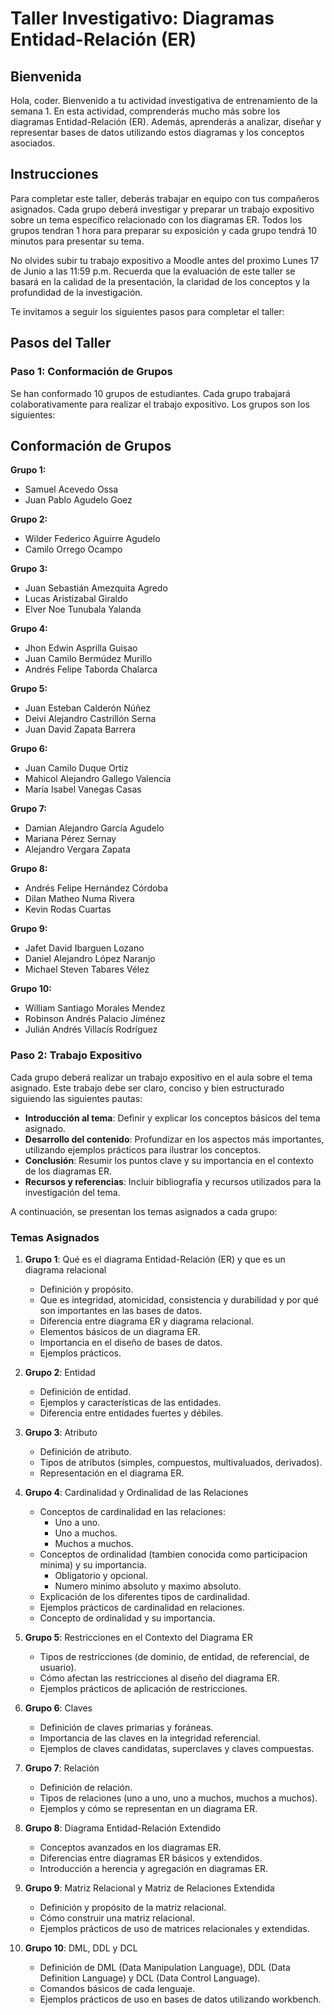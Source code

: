 # Taller Investigativo: Diagramas Entidad-Relación (ER)

## Bienvenida

Hola, coder. Bienvenido a tu actividad investigativa de entrenamiento de la semana 1. En esta actividad, comprenderás mucho más sobre los diagramas Entidad-Relación (ER). Además, aprenderás a analizar, diseñar y representar bases de datos utilizando estos diagramas y los conceptos asociados.

## Instrucciones

Para completar este taller, deberás trabajar en equipo con tus compañeros asignados. Cada grupo deberá investigar y preparar un trabajo expositivo sobre un tema específico relacionado con los diagramas ER. Todos los grupos tendran 1 hora para preparar su exposición y cada grupo tendrá 10 minutos para presentar su tema.

No olvides subir tu trabajo expositivo a Moodle antes del proximo Lunes 17 de Junio a las 11:59 p.m. Recuerda que la evaluación de este taller se basará en la calidad de la presentación, la claridad de los conceptos y la profundidad de la investigación.

Te invitamos a seguir los siguientes pasos para completar el taller:

## Pasos del Taller

### Paso 1: Conformación de Grupos

Se han conformado 10 grupos de estudiantes. Cada grupo trabajará colaborativamente para realizar el trabajo expositivo. Los grupos son los siguientes:

## Conformación de Grupos

**Grupo 1:**
- Samuel Acevedo Ossa
- Juan Pablo Agudelo Goez

**Grupo 2:**
- Wilder Federico Aguirre Agudelo
- Camilo Orrego Ocampo

**Grupo 3:**
- Juan Sebastián Amezquita Agredo
- Lucas Aristizabal Giraldo
- Elver Noe Tunubala Yalanda

**Grupo 4:**
- Jhon Edwin Asprilla Guisao
- Juan Camilo Bermúdez Murillo
- Andrés Felipe Taborda Chalarca

**Grupo 5:**
- Juan Esteban Calderón Núñez
- Deivi Alejandro Castrillón Serna
- Juan David Zapata Barrera

**Grupo 6:**
- Juan Camilo Duque Ortiz
- Mahicol Alejandro Gallego Valencia
- María Isabel Vanegas Casas

**Grupo 7:**
- Damian Alejandro García Agudelo
- Mariana Pérez Sernay
- Alejandro Vergara Zapata

**Grupo 8:**
- Andrés Felipe Hernández Córdoba
- Dilan Matheo Numa Rivera
- Kevin Rodas Cuartas

**Grupo 9:**
- Jafet David Ibarguen Lozano
- Daniel Alejandro López Naranjo
- Michael Steven Tabares Vélez

**Grupo 10:**
- William Santiago Morales Mendez
- Robinson Andrés Palacio Jiménez
- Julián Andrés Villacís Rodríguez

### Paso 2: Trabajo Expositivo

Cada grupo deberá realizar un trabajo expositivo en el aula sobre el tema asignado. Este trabajo debe ser claro, conciso y bien estructurado siguiendo las siguientes pautas:

- **Introducción al tema**: Definir y explicar los conceptos básicos del tema asignado.
- **Desarrollo del contenido**: Profundizar en los aspectos más importantes, utilizando ejemplos prácticos para ilustrar los conceptos.
- **Conclusión**: Resumir los puntos clave y su importancia en el contexto de los diagramas ER.
- **Recursos y referencias**: Incluir bibliografía y recursos utilizados para la investigación del tema.

A continuación, se presentan los temas asignados a cada grupo:

### Temas Asignados

1. **Grupo 1**: Qué es el diagrama Entidad-Relación (ER) y que es un diagrama relacional
    - Definición y propósito.
    - Que es integridad, atomicidad, consistencia y durabilidad y por qué son importantes en las bases de datos.
    - Diferencia entre diagrama ER y diagrama relacional.
    - Elementos básicos de un diagrama ER.
    - Importancia en el diseño de bases de datos.
    - Ejemplos prácticos.

2. **Grupo 2**: Entidad
    - Definición de entidad.
    - Ejemplos y características de las entidades.
    - Diferencia entre entidades fuertes y débiles.

3. **Grupo 3**: Atributo
    - Definición de atributo.
    - Tipos de atributos (simples, compuestos, multivaluados, derivados).
    - Representación en el diagrama ER.

4. **Grupo 4**: Cardinalidad y Ordinalidad de las Relaciones
    - Conceptos de cardinalidad en las relaciones:
        - Uno a uno.
        - Uno a muchos.
        - Muchos a muchos.
    - Conceptos de ordinalidad (tambien conocida como participacion minima) y su importancia.
        - Obligatorio y opcional.
        - Numero minimo absoluto y maximo absoluto.
    - Explicación de los diferentes tipos de cardinalidad.
    - Ejemplos prácticos de cardinalidad en relaciones.
    - Concepto de ordinalidad y su importancia.

5. **Grupo 5**: Restricciones en el Contexto del Diagrama ER
    - Tipos de restricciones (de dominio, de entidad, de referencial, de usuario).
    - Cómo afectan las restricciones al diseño del diagrama ER.
    - Ejemplos prácticos de aplicación de restricciones.

6. **Grupo 6**: Claves
    - Definición de claves primarias y foráneas.
    - Importancia de las claves en la integridad referencial.
    - Ejemplos de claves candidatas, superclaves y claves compuestas.

7. **Grupo 7**: Relación
    - Definición de relación.
    - Tipos de relaciones (uno a uno, uno a muchos, muchos a muchos).
    - Ejemplos y cómo se representan en un diagrama ER.

8. **Grupo 8**: Diagrama Entidad-Relación Extendido
    - Conceptos avanzados en los diagramas ER.
    - Diferencias entre diagramas ER básicos y extendidos.
    - Introducción a herencia y agregación en diagramas ER.

9. **Grupo 9**: Matriz Relacional y Matriz de Relaciones Extendida
    - Definición y propósito de la matriz relacional.
    - Cómo construir una matriz relacional.
    - Ejemplos prácticos de uso de matrices relacionales y extendidas.

10. **Grupo 10**: DML, DDL y DCL
    - Definición de DML (Data Manipulation Language), DDL (Data Definition Language) y DCL (Data Control Language).
    - Comandos básicos de cada lenguaje.
    - Ejemplos prácticos de uso en bases de datos utilizando workbench.